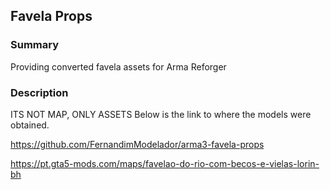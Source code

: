 ## Favela Props

### Summary
Providing converted favela assets for Arma Reforger

### Description
ITS NOT MAP, ONLY ASSETS
Below is the link to where the models were obtained.

https://github.com/FernandimModelador/arma3-favela-props

https://pt.gta5-mods.com/maps/favelao-do-rio-com-becos-e-vielas-lorin-bh
